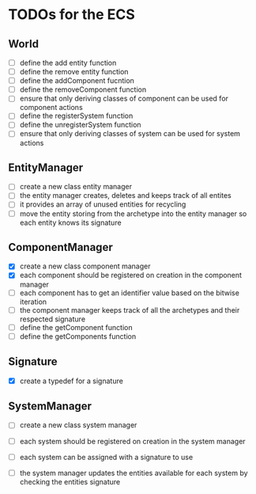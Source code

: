 # TODOs for the ECS

## World
-[ ] define the add entity function
-[ ] define the remove entity function
-[ ] define the addComponent fucntion
-[ ] define the removeComponent function
-[ ] ensure that only deriving classes of component can be used for component actions 
-[ ] define the registerSystem function
-[ ] define the unregisterSystem function
-[ ] ensure that only deriving classes of system can be used for system actions 

## EntityManager
-[ ] create a new class entity manager
-[ ] the entity manager creates, deletes and keeps track of all entites 
-[ ] it provides an array of unused entities for recycling
-[ ] move the entity storing from the archetype into the entity manager so each entity knows its signature 

## ComponentManager
-[x] create a new class component manager
-[x] each component should be registered on creation in the component manager
-[ ] each component has to get an identifier value based on the bitwise iteration 
-[ ] the component manager keeps track of all the archetypes and their respected signature 
-[ ] define the getComponent function
-[ ] define the getComponents function
 
## Signature 
-[x] create a typedef for a signature

## SystemManager
-[ ] create a new class system manager
-[ ] each system should be registered on creation in the system manager
-[ ] each system can be assigned with a signature to use 
-[ ] the system manager updates the entities available for each system by checking the entities signature

